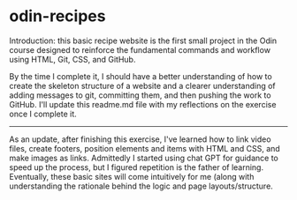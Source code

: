 # odin-recipes
Introduction: this basic recipe website is the first small project in the Odin course designed to reinforce the fundamental commands and workflow using HTML, Git, CSS, and GitHub.

By the time I complete it, I should have a better understanding of how to create the skeleton structure of a website and a clearer understanding of adding messages to git, committing them, and then pushing the work to GitHub. I'll update this readme.md file with my reflections on the exercise once I complete it.

__________

As an update, after finishing this exercise, I've learned how to link video files, create footers, position elements and items with HTML and CSS, and make images as links. Admittedly I started using chat GPT for guidance to speed up the process, but I figured repetition is the father of learning. Eventually, these basic sites will come intuitively for me (along with understanding the rationale behind the logic and page layouts/structure. 
